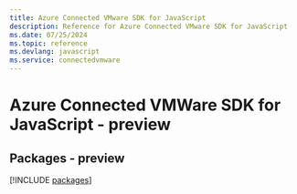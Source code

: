 ```yaml
---
title: Azure Connected VMware SDK for JavaScript
description: Reference for Azure Connected VMware SDK for JavaScript
ms.date: 07/25/2024
ms.topic: reference
ms.devlang: javascript
ms.service: connectedvmware
---
```

# Azure Connected VMWare SDK for JavaScript - preview
## Packages - preview
[!INCLUDE [packages](connected-vmware-index.md)]